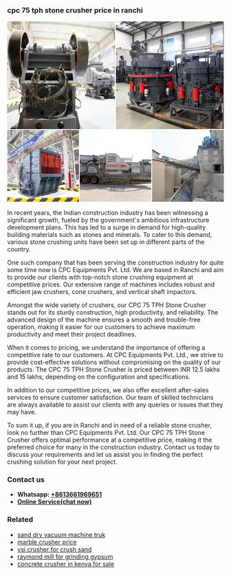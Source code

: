 <h3>cpc 75 tph stone crusher price in ranchi</h3><img src='1702260176.jpg' alt=''><p>In recent years, the Indian construction industry has been witnessing a significant growth, fueled by the government's ambitious infrastructure development plans. This has led to a surge in demand for high-quality building materials such as stones and minerals. To cater to this demand, various stone crushing units have been set up in different parts of the country.</p><p>One such company that has been serving the construction industry for quite some time now is CPC Equipments Pvt. Ltd. We are based in Ranchi and aim to provide our clients with top-notch stone crushing equipment at competitive prices. Our extensive range of machines includes robust and efficient jaw crushers, cone crushers, and vertical shaft impactors.</p><p>Amongst the wide variety of crushers, our CPC 75 TPH Stone Crusher stands out for its sturdy construction, high productivity, and reliability. The advanced design of the machine ensures a smooth and trouble-free operation, making it easier for our customers to achieve maximum productivity and meet their project deadlines.</p><p>When it comes to pricing, we understand the importance of offering a competitive rate to our customers. At CPC Equipments Pvt. Ltd., we strive to provide cost-effective solutions without compromising on the quality of our products. The CPC 75 TPH Stone Crusher is priced between INR 12.5 lakhs and 15 lakhs, depending on the configuration and specifications.</p><p>In addition to our competitive prices, we also offer excellent after-sales services to ensure customer satisfaction. Our team of skilled technicians are always available to assist our clients with any queries or issues that they may have.</p><p>To sum it up, if you are in Ranchi and in need of a reliable stone crusher, look no further than CPC Equipments Pvt. Ltd. Our CPC 75 TPH Stone Crusher offers optimal performance at a competitive price, making it the preferred choice for many in the construction industry. Contact us today to discuss your requirements and let us assist you in finding the perfect crushing solution for your next project.</p><h3>Contact us</h3><ul><li><strong>Whatsapp:&nbsp;<a href="https://wa.me/8613661969651">+8613661969651</a></strong></li><li><a href="https://swt.shibang-china.com/?git&amp;zhl&amp;cpc 75 tph stone crusher price in ranchi"><strong>Online Service(chat now)</strong></a></li></ul><h3>Related</h3><ul><li><a href='sand dry vacuum machine truk.md'>sand dry vacuum machine truk</a></li><li><a href='marble crusher price.md'>marble crusher price</a></li><li><a href='vsi crusher for crush sand.md'>vsi crusher for crush sand</a></li><li><a href='raymond mill for grinding gypsum.md'>raymond mill for grinding gypsum</a></li><li><a href='concrete crusher in kenya for sale.md'>concrete crusher in kenya for sale</a></li></ul>